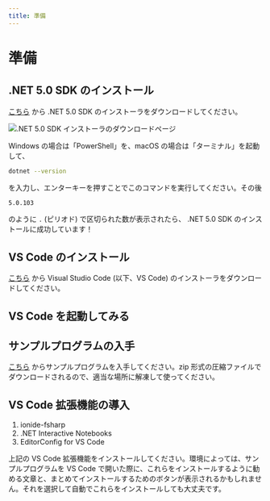 ```yaml
---
title: 準備
---
```


# 準備

## <span class="word">.NET 5.0 SDK</span> の<span class="word">インストール</span>

<!-- .NET 5.0 SDK の導入手順をもっと丁寧に説明する -->

[こちら](https://dotnet.microsoft.com/download/dotnet/5.0) から .NET 5.0 SDK のインストーラをダウンロードしてください。

![.NET 5.0 SDK インストーラのダウンロードページ](https://user-images.githubusercontent.com/8453302/131018013-36a85a5a-9240-46a4-99ed-e0e1ce03c1d7.png)

Windows の場合は「PowerShell」を、macOS の場合は「ターミナル」を起動して、

```bash
dotnet --version
```

を入力し、エンターキーを押すことでこのコマンドを実行してください。その後

```bash
5.0.103
```

のように `.` (ピリオド) で区切られた数が表示されたら、 .NET 5.0 SDK のインストールに成功しています！

## <span class="word">VS Code</span> の<span class="word">インストール</span>

[こちら](https://code.visualstudio.com/download) から Visual Studio Code (以下、VS Code) のインストーラをダウンロードしてください。

<!-- スクリーンショットを貼る -->

## <span class="word">VS Code</span> を<span class="word">起動してみる</span>

<!-- スクリーンショットを貼る -->

## <span class="word">サンプルプログラム</span>の<span class="word">入手</span>

[こちら](https://github.com/0918nobita/fs-edu-materials/archive/refs/heads/main.zip) からサンプルプログラムを入手してください。zip 形式の圧縮ファイルでダウンロードされるので、適当な場所に解凍して使ってください。

## <span class="word">VS Code</span> <span class="word">拡張機能</span>の<span class="word">導入</span>

1. ionide-fsharp
2. .NET Interactive Notebooks
3. EditorConfig for VS Code

上記の VS Code 拡張機能をインストールしてください。環境によっては、サンプルプログラムを VS Code で開いた際に、これらをインストールするように勧める文章と、まとめてインストールするためのボタンが表示されるかもしれません。それを選択して自動でこれらをインストールしても大丈夫です。
